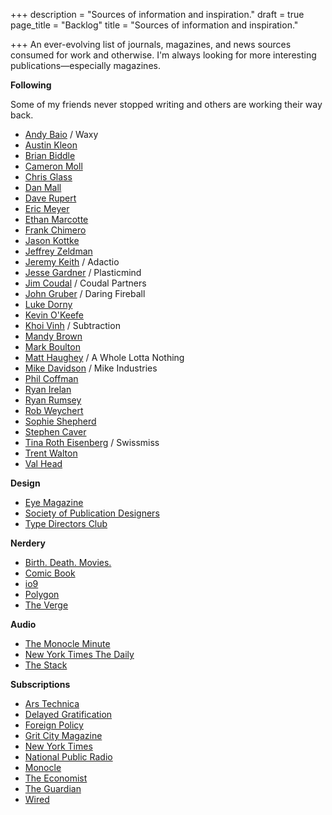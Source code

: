 +++
description = "Sources of information and inspiration."
draft = true
page_title = "Backlog"
title = "Sources of information and inspiration."

+++
An ever-evolving list of journals, magazines, and news sources consumed for work and otherwise. I'm always looking for more interesting publications—especially magazines.

**Following**

Some of my friends never stopped writing and others are working their way back. 

* [Andy Baio](https://waxy.org "Andy Baio") / Waxy
* [Austin Kleon](https://austinkleon.com "Austin Kleon")
* [Brian Biddle](https://www.biddlebrain.com "Brian Biddle")
* [Cameron Moll](http://www.cameronmoll.com "Cameron Moll")
* [Chris Glass](https://chrisglass.com "Chris Glass")
* [Dan Mall](https://danmall.me/articles/ "Dan Mall")
* [Dave Rupert](https://daverupert.com "Dave Rupert")
* [Eric Meyer](https://meyerweb.com "Eric Meyer")
* [Ethan Marcotte](https://ethanmarcotte.com/wrote/ "Ethan Marcotte")
* [Frank Chimero](https://frankchimero.com/blog "Frank Chimero")
* [Jason Kottke](https://kottke.org "Jason Kottke")
* [Jeffrey Zeldman](https://zeldman.com "Jeffrey Zeldman")
* [Jeremy Keith](https://adactio.com "Jeremy Keith") / Adactio
* [Jesse Gardner](https://plasticmind.com/blog/ "Jesse Gardner") / Plasticmind
* [Jim Coudal](http://coudal.com "Coudal Partners") / Coudal Partners
* [John Gruber](https://daringfireball.net "John Gruber") / Daring Fireball
* [Luke Dorny](https://lukedorny.com "Luke Dorny")
* [Kevin O'Keefe](https://kevin.lexblog.com "Kevin O'Keefe")
* [Khoi Vinh](https://www.subtraction.com "Khoi Vinh") / Subtraction
* [Mandy Brown](https://aworkinglibrary.com/writing/hard-way "Mandy Brown")
* [Mark Boulton](https://markboulton.co.uk/journal/ "Mark Boulton")
* [Matt Haughey](https://a.wholelottanothing.org "Matt Haughey") / A Whole Lotta Nothing
* [Mike Davidson](https://mikeindustries.com/blog/archive/category/original "Mike Davidson") / Mike Industries
* [Phil Coffman](https://philcoffman.com "Phil Coffman")
* [Ryan Irelan](https://ryanirelan.com "Ryan Irelan")
* [Ryan Rumsey](https://www.ryanrumsey.com/words "Ryan Rumsey")
* [Rob Weychert](https://v6.robweychert.com/blog/ "Rob Weychert")
* [Sophie Shepherd](http://sophieshepherd.com "Sophie Shepherd")
* [Stephen Caver](https://www.stephencaver.com/journal/index.html "Stephen Caver")
* [Tina Roth Eisenberg](https://www.swiss-miss.com/ "Swissmiss") / Swissmiss
* [Trent Walton](https://trentwalton.com/category/notes/ "Trent Welton")
* [Val Head](https://valhead.com/blog/ "Val Head")

**Design**

* [Eye Magazine](http://www.eyemagazine.com/blog "Eye Magazine")
* [Society of Publication Designers](https://www.spd.org "Society of Publication Designers")
* [Type Directors Club](https://www.tdc.org "Type Directors Club")

**Nerdery**

* [Birth. Death. Movies.](https://birthmoviesdeath.com "Birth. Death. Movies.")
* [Comic Book](https://comicbook.com "Comicbook")
* [io9](https://io9.gizmodo.com "io9")
* [Polygon](https://www.polygon.com "Polygon")
* [The Verge](https://www.theverge.com "The Verge")

**Audio**

* [The Monocle Minute](https://monocle.com/radio/shows/the-monocle-minute/ "Monocle Minute podcast")
* [New York Times The Daily](https://www.nytimes.com/column/the-daily "The Daily")
* [The Stack](https://monocle.com/radio/shows/the-stack/ "The Stack")

**Subscriptions**

* [Ars Technica](https://arstechnica.com "Ars Technica")
* [Delayed Gratification](https://www.slow-journalism.com/blog "Delayed Gratification")
* [Foreign Policy](https://foreignpolicy.com "Foreign Policy")
* [Grit City Magazine](https://gritcitymag.com "Grit City Magazine")
* [New York Times](https://nytimes.com "New York Times")
* [National Public Radio](https://www.npr.org "National Public Radio")
* [Monocle](https://monocle.com "Monocle")
* [The Economist](https://www.economist.com "The Economist")
* [The Guardian](https://www.theguardian.com/us "The Guardian")
* [Wired](https://wired.com "Wired")